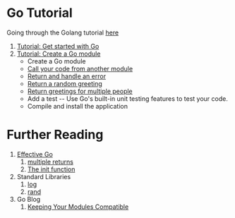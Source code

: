 # Go Tutorial
Going through the Golang tutorial [here](https://go.dev/doc/tutorial/)

1. [Tutorial: Get started with Go](https://go.dev/doc/tutorial/getting-started)
2. [Tutorial: Create a Go module](https://go.dev/doc/tutorial/create-module)
    -   Create a Go module
    -  [Call your code from another module](https://go.dev/doc/tutorial/call-module-code)
    -  [Return and handle an error](https://go.dev/doc/tutorial/handle-errors)
    -  [Return a random greeting](https://go.dev/doc/tutorial/random-greeting)
    -  [Return greetings for multiple people](https://go.dev/doc/tutorial/greetings-multiple-people)
    -   Add a test -- Use Go's built-in unit testing features to test your code.
    -   Compile and install the application

# Further Reading
1. [Effective Go](https://go.dev/doc/effective_go)
    1.  [multiple returns](https://go.dev/doc/effective_go#multiple-returns)
    2. [The init function](https://go.dev/doc/effective_go#init)
2. Standard Libraries
    1. [log](https://pkg.go.dev/log)
    2. [rand](https://pkg.go.dev/math/rand)
3. Go Blog
    1. [Keeping Your Modules Compatible](https://go.dev/blog/module-compatibility)